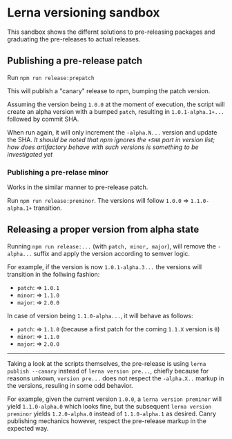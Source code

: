 # Lerna versioning sandbox

This sandbox shows the differnt solutions to pre-releasing packages and graduating the pre-releases to actual releases.

## Publishing a pre-release patch
Run `npm run release:prepatch`

This will publish a "canary" release to npm, bumping the patch version.

Assuming the version being `1.0.0` at the moment of execution, the script will create an alpha version with a bumped `patch`, resulting in `1.0.1-alpha.1+...` followed by commit SHA.


When run again, it will only increment the `-alpha.N...` version and update the SHA. *It should be noted that npm ignores the `+SHA` part in version list; how does artifactory behave with such versions is something to be investigated yet*

### Publishing a pre-relase minor
Works in the similar manner to pre-release patch.

Run `npm run release:preminor`. The versions will follow `1.0.0` => `1.1.0-alpha.1+` transition.

## Releasing a proper version from alpha state
Running `npm run release:...` (with `patch, minor, major`), will remove the `-alpha...` suffix and apply the version according to semver logic.

For example, if the version is now `1.0.1-alpha.3...` the versions will transition in the follwing fashion:
- `patch`: => `1.0.1`
- `minor`: => `1.1.0`
- `major`: => `2.0.0`

In case of version being `1.1.0-alpha...`, it will behave as follows:
- `patch`: => `1.1.0` (because a first patch for the coming `1.1.X` version is `0`)
- `minor`: => `1.1.0`
- `major`: => `2.0.0`

---
Taking a look at the scripts themselves, the pre-release is using `lerna publish --canary` instead of `lerna version pre...`, chiefly because for reasons unkown, `version pre...` does not respect the `-alpha.X..` markup in the versions, resuling in some odd behavior.

For example, given the current version `1.0.0`, a `lerna version preminor` will yield `1.1.0-alpha.0` which looks fine, but the subsequent `lerna version preminor` yields `1.2.0-alpha.0` instead of `1.1.0-alpha.1` as desired. Canry publishing mechanics however, respect the pre-release markup in the expected way.
